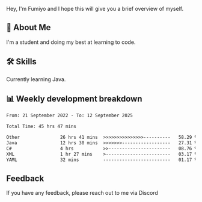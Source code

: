 
Hey, I'm Fumiyo and I hope this will give you a brief overview of myself.


## 🚀 About Me
I'm a student and doing my best at learning to code.


## 🛠 Skills

Currently learning Java.


## 📊 Weekly development breakdown
<!--START_SECTION:waka-->

```txt
From: 21 September 2022 - To: 12 September 2025

Total Time: 45 hrs 47 mins

Other               26 hrs 41 mins  >>>>>>>>>>>>>>>----------   58.29 %
Java                12 hrs 30 mins  >>>>>>>------------------   27.31 %
C#                  4 hrs           >>-----------------------   08.76 %
XML                 1 hr 27 mins    >------------------------   03.17 %
YAML                32 mins         -------------------------   01.17 %
```

<!--END_SECTION:waka-->


## Feedback

If you have any feedback, please reach out to me via Discord
